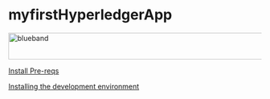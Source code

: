 # myfirstHyperledgerApp
<img src="https://farm5.staticflickr.com/4503/37148677233_71edc5a37b_o.png" width="1041" height="53" alt="blueband">

<a href="https://hyperledger.github.io/composer/latest/installing/installing-prereqs.html">Install Pre-reqs</a>

<a href="https://hyperledger.github.io/composer/latest/tutorials/developer-tutorial.html">Installing the development environment</a>

